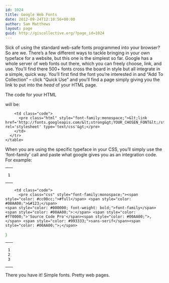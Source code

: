 ```yaml
---
id: 1024
title: Google Web Fonts
date: 2012-09-24T12:10:56+00:00
author: Sam Matthews
layout: page
guid: http://giscollective.org/?page_id=1024
---
```

Sick of using the standard web-safe fonts programmed into your browser? So are we. There&#8217;s a few different ways to tackle bringing in your own typeface for a website, but this one is the simplest so far. Google has a whole server of web fonts out there, which you can freely choose, link, and use. You&#8217;ll find there 500+ fonts cross the board in style but all integrate in a simple, quick way. You&#8217;ll first find the font you&#8217;re interested in and &#8220;Add To Collection&#8221; – click &#8220;Quick Use&#8221; and you&#8217;ll find a page simply giving you the link to put into the _head_ of your HTML page.

The code for your HTML 

<head>
  will be:</p> 
  
  <div class="wp_syntax">
    <table>
      <tr>
        <td class="line_numbers">
          <pre>1
</pre>
        </td>
        
        <td class="code">
          <pre class="html" style="font-family:monospace;">&lt;link href='http://fonts.googleapis.com/&lt;strong&gt;YOUR_CHOSEN_FONT&lt;/strong&gt; rel='stylesheet' type='text/css'&gt;</pre>
        </td>
      </tr>
    </table>
  </div>
  
  <p>
    When you are using the specific typeface in your CSS, you&#8217;ll simply use the &#8216;font-family&#8217; call and paste what google gives you as an integration code. For example:
  </p>
  
  <div class="wp_syntax">
    <table>
      <tr>
        <td class="line_numbers">
          <pre>1
2
3
</pre>
        </td>
        
        <td class="code">
          <pre class="css" style="font-family:monospace;"><span style="color: #cc00cc;">#full</span> <span style="color: #00AA00;">&#123;</span>
    <span style="color: #000000; font-weight: bold;">font-family</span><span style="color: #00AA00;">:</span> <span style="color: #ff0000;">'Source Code Pro'</span><span style="color: #00AA00;">,</span> <span style="color: #993333;">sans-serif</span><span style="color: #00AA00;">;</span>
<span style="color: #00AA00;">&#125;</span></pre>
        </td>
      </tr>
    </table>
  </div>
  
  <p>
    There you have it! Simple fonts. Pretty web pages.
  </p>